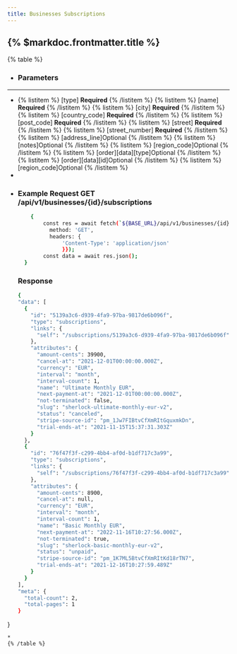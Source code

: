 ```yaml
---
title: Businesses Subscriptions
---
```


## {% $markdoc.frontmatter.title %}

{% table %}
* ### **Parameters**
---
* 
   {% listitem %}
    [type] **Required**
   {% /listitem %}
   {% listitem %}
    [name] **Required**
   {% /listitem %}
   {% listitem %}
    [city] **Required**
   {% /listitem %}
   {% listitem %}
    [country_code] **Required**
   {% /listitem %}
   {% listitem %}
    [post_code] **Required**
   {% /listitem %}
   {% listitem %}
    [street] **Required**
   {% /listitem %}
   {% listitem %}
    [street_number] **Required**
   {% /listitem %}
   {% listitem %}
    [address_line]Optional
   {% /listitem %}
   {% listitem %}
    [notes]Optional 
   {% /listitem %}
   {% listitem %}
    [region_code]Optional
   {% /listitem %}
   {% listitem %}
     [order][data][type]Optional
   {% /listitem %}
   {% listitem %}
    [order][data][id]Optional
   {% /listitem %}
   {% listitem %}
    [region_code]Optional
   {% /listitem %}
*
*
  ### Example Request GET /api/v1/businesses/{id}/subscriptions
  ```bash
      {
          const res = await fetch(`${BASE_URL}/api/v1/businesses/{id}/subscriptions`, {
            method: 'GET',
            headers: {
                'Content-Type': 'application/json'
                }});
          const data = await res.json();
    }
  ```
  ### Response
  ```bash
  {
  "data": [
    {
      "id": "5139a3c6-d939-4fa9-97ba-9817de6b096f",
      "type": "subscriptions",
      "links": {
        "self": "/subscriptions/5139a3c6-d939-4fa9-97ba-9817de6b096f"
      },
      "attributes": {
        "amount-cents": 39900,
        "cancel-at": "2021-12-01T00:00:00.000Z",
        "currency": "EUR",
        "interval": "month",
        "interval-count": 1,
        "name": "Ultimate Monthly EUR",
        "next-payment-at": "2021-12-01T00:00:00.000Z",
        "not-terminated": false,
        "slug": "sherlock-ultimate-monthly-eur-v2",
        "status": "canceled",
        "stripe-source-id": "pm_1Jw7FIBtvCfXmRItGquxmkDn",
        "trial-ends-at": "2021-11-15T15:37:31.303Z"
      }
    },
    {
      "id": "76f47f3f-c299-4bb4-af0d-b1df717c3a99",
      "type": "subscriptions",
      "links": {
        "self": "/subscriptions/76f47f3f-c299-4bb4-af0d-b1df717c3a99"
      },
      "attributes": {
        "amount-cents": 8900,
        "cancel-at": null,
        "currency": "EUR",
        "interval": "month",
        "interval-count": 1,
        "name": "Basic Monthly EUR",
        "next-payment-at": "2022-11-16T10:27:56.000Z",
        "not-terminated": true,
        "slug": "sherlock-basic-monthly-eur-v2",
        "status": "unpaid",
        "stripe-source-id": "pm_1K7ML5BtvCfXmRItKd18rTN7",
        "trial-ends-at": "2021-12-16T10:27:59.489Z"
      }
    }
  ],
  "meta": {
    "total-count": 2,
    "total-pages": 1
  }
}
  ```
*
{% /table %}